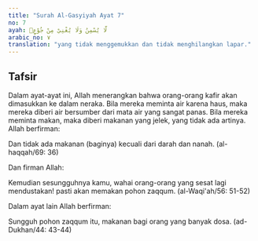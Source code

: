 ```yaml
---
title: "Surah Al-Gasyiyah Ayat 7"
no: 7
ayah: لَّا يُسْمِنُ وَلَا يُغْنِيْ مِنْ جُوْعٍۗ
arabic_no: ٧
translation: "yang tidak menggemukkan dan tidak menghilangkan lapar."
---
```


## Tafsir

Dalam ayat-ayat ini, Allah menerangkan bahwa orang-orang kafir akan dimasukkan ke dalam neraka. Bila mereka meminta air karena haus, maka mereka diberi air bersumber dari mata air yang sangat panas. Bila mereka meminta makan, maka diberi makanan yang jelek, yang tidak ada artinya. Allah berfirman:

Dan tidak ada makanan (baginya) kecuali dari darah dan nanah. (al-haqqah/69: 36)

Dan firman Allah:

Kemudian sesungguhnya kamu, wahai orang-orang yang sesat lagi mendustakan! pasti akan memakan pohon zaqqum. (al-Waqi'ah/56: 51-52)

Dalam ayat lain Allah berfirman:

Sungguh pohon zaqqum itu, makanan bagi orang yang banyak dosa. (ad-Dukhan/44: 43-44)